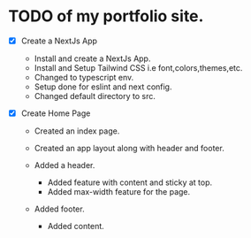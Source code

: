 # TODO of my portfolio site.

- [x] Create a NextJs App

  - Install and create a NextJs App.
  - Install and Setup Tailwind CSS i.e font,colors,themes,etc.
  - Changed to typescript env.
  - Setup done for eslint and next config.
  - Changed default directory to src.

- [x] Create Home Page

  - Created an index page.
  - Created an app layout along with header and footer.

  - Added a header.

    - Added feature with content and sticky at top.
    - Added max-width feature for the page.

  - Added footer.
    - Added content.
